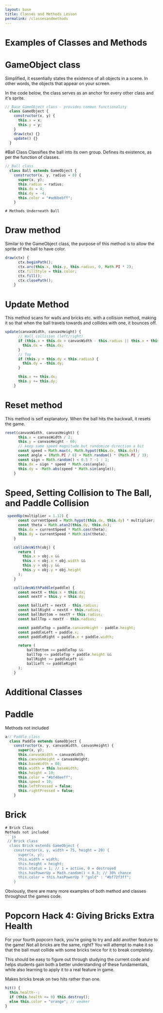 ```yaml
---
layout: base
title: Classes and Methods Lesson
permalink: /classesandmethods
---
```


# Examples of Classes and Methods
# GameObject class
Simplified, it essentially states the existence of all objects in a scene. In other words, the objects that appear on your screen.

In the code below, the class serves as an anchor for every other class and it's sprite.
```js
// Base GameObject class - provides common functionality
  class GameObject {
    constructor(x, y) {
      this.x = x;
      this.y = y;
    }
    draw(ctx) {}
    update() {}
  }
```

#Ball Class
Classifies the ball into its own group. Defines its existence, as per the function of classes.

```js
// Ball class
  class Ball extends GameObject {
    constructor(x, y, radius = 8) {
      super(x, y);
      this.radius = radius;
      this.dx = 4;
      this.dy = -4;
      this.color = "#ad6bebff";
    }
```
    # Methods Underneath Ball
# Draw method
Similar to the GameObject class, the purpose of this method is to allow the sprite of the ball to have color.

```js
draw(ctx) {
      ctx.beginPath();
      ctx.arc(this.x, this.y, this.radius, 0, Math.PI * 2);
      ctx.fillStyle = this.color;
      ctx.fill();
      ctx.closePath();
    }
```

# Update Method
This method scans for walls and bricks etc. with a collision method, making it so that when the ball travels towards and collides with one, it bounces off.

```js
update(canvasWidth, canvasHeight) {
      // Wall collision (left/right)
      if (this.x + this.dx > canvasWidth - this.radius || this.x + this.dx < this.radius) {
        this.dx = -this.dx;
      }
      // Top
      if (this.y + this.dy < this.radius) {
        this.dy = -this.dy;
      }

      this.x += this.dx;
      this.y += this.dy;
    }
```

# Reset method
This method is self explanatory. When the ball hits the backwall, it resets the game.
```js
reset(canvasWidth, canvasHeight) {
      this.x = canvasWidth / 2;
      this.y = canvasHeight - 60;
      // keep same speed magnitude but randomize direction a bit
      const speed = Math.max(4, Math.hypot(this.dx, this.dy));
      const angle = (Math.PI / 6) + Math.random() * (Math.PI / 3);
      const sign = Math.random() < 0.5 ? -1 : 1;
      this.dx = sign * speed * Math.cos(angle);
      this.dy = -Math.abs(speed * Math.sin(angle));
    }
```
# Speed, Setting Collision to The Ball, and Paddle Collision

```js
 speedUp(multiplier = 1.12) {
      const currentSpeed = Math.hypot(this.dx, this.dy) * multiplier;
      const theta = Math.atan2(this.dy, this.dx);
      this.dx = currentSpeed * Math.cos(theta);
      this.dy = currentSpeed * Math.sin(theta);
    }

    collidesWith(obj) {
      return (
        this.x > obj.x &&
        this.x < obj.x + obj.width &&
        this.y > obj.y &&
        this.y < obj.y + obj.height
      );
    }

    collidesWithPaddle(paddle) {
      const nextX = this.x + this.dx;
      const nextY = this.y + this.dy;

      const ballLeft = nextX - this.radius;
      const ballRight = nextX + this.radius;
      const ballBottom = nextY + this.radius;
      const ballTop = nextY - this.radius;

      const paddleTop = paddle.canvasHeight - paddle.height;
      const paddleLeft = paddle.x;
      const paddleRight = paddle.x + paddle.width;

      return (
          ballBottom >= paddleTop &&
          ballTop <= paddleTop + paddle.height &&
          ballRight >= paddleLeft &&
          ballLeft <= paddleRight
      );
    }
```

# Additional Classes

# Paddle
Methods not included

```js
a// Paddle class
  class Paddle extends GameObject {
    constructor(x, y, canvasWidth, canvasHeight) {
      super(x, y);
      this.canvasWidth = canvasWidth;
      this.canvasHeight = canvasHeight;
      this.baseWidth = 80;
      this.width = this.baseWidth;
      this.height = 10;
      this.color = "#bf48eeff";
      this.speed = 10;
      this.leftPressed = false;
      this.rightPressed = false;
    }
```

# Brick
```js
# Brick Class
Methods not included
```js
 // Brick class
  class Brick extends GameObject {
    constructor(x, y, width = 75, height = 20) {
      super(x, y);
      this.width = width;
      this.height = height;
      this.status = 1; // 1 = active, 0 = destroyed
      this.hasPowerUp = Math.random() < 0.3; // 30% chance
      this.color = this.hasPowerUp ? "gold" : "#bf72f3ff";
    }
```

Obviously, there are many more examples of both method and classes throughout the games code.

# Popcorn Hack 4: Giving Bricks Extra Health

For your fourth popcorn hack, you're going to try and add another feature to the game! Not all bricks are the same, right? You will attempt to make it so that the ball must collide with some bricks twice for it to break completely.

This should be easy to figure out through studying the current code and helps students gain both a better understanding of these fundamentals, while also learning to apply it to a real feature in game.

Makes bricks break on two hits rather than one.

```js
hit() {
  this.health--;
  if (this.health <= 0) this.destroy();
  else this.color = "orange"; // weaker
}
```
